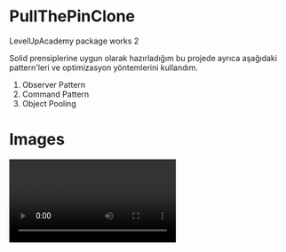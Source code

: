 # PullThePinClone
LevelUpAcademy package works 2

Solid prensiplerine uygun olarak hazırladığım bu projede ayrıca aşağıdaki pattern'leri ve optimizasyon yöntemlerini kullandım.

1.  Observer Pattern
2.  Command Pattern
3.  Object Pooling

# Images
![v1](Assets/Videos/movie_003_7.mp4)

